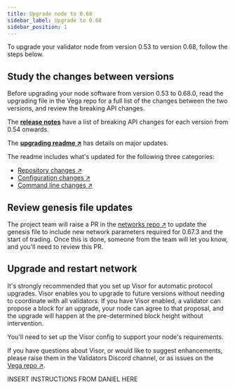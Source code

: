 ```yaml
---
title: Upgrade node to 0.68
sidebar_label: Upgrade to 0.68
sidebar_position: 1
---
```


To upgrade your validator node from version 0.53 to version 0.68, follow the steps below. 

## Study the changes between versions
Before upgrading your node software from version 0.53 to 0.68.0, read the upgrading file in the Vega repo for a full list of the changes between the two versions, and review the breaking API changes.

The **[release notes](../../releases/overview.md)** have a list of breaking API changes for each version from 0.54 onwards.

The **[upgrading readme ↗](https://github.com/vegaprotocol/vega/blob/develop/UPGRADING.md)** has details on major updates.

The readme includes what's updated for the following three categories:

* [Repository changes ↗](https://github.com/vegaprotocol/vega/blob/develop/UPGRADING.md#repository-changes)
* [Configuration changes ↗](https://github.com/vegaprotocol/vega/blob/develop/UPGRADING.md#configuration-changes)
* [Command line changes ↗](https://github.com/vegaprotocol/vega/blob/develop/UPGRADING.md#command-line-changes)

## Review genesis file updates 
The project team will raise a PR in the [networks repo ↗](https://github.com/vegaprotocol/networks/pulls) to update the genesis file to include new network parameters required for 0.67.3 and the start of trading. Once this is done, someone from the team will let you know, and you'll need to review this PR.

## Upgrade and restart network
It's strongly recommended that you set up Visor for automatic protocol upgrades. Visor enables you to upgrade to future versions without needing to coordinate with all validators. If you have Visor enabled, a validator can propose a block for an upgrade, your node can agree to that proposal, and the upgrade will happen at the pre-determined block height without intervention.

You'll need to set up the Visor config to support your node's requirements.

If you have questions about Visor, or would like to suggest enhancements, please raise them in the Validators Discord channel, or as issues on the [Vega repo ↗](https://github.com/vegaprotocol/vega/issues).

INSERT INSTRUCTIONS FROM DANIEL HERE 